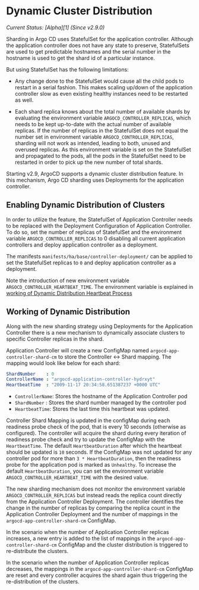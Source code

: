 # Dynamic Cluster Distribution

*Current Status: [Alpha][1] (Since v2.9.0)*


Sharding in Argo CD uses StatefulSet for the application controller. Although the application controller does not have any state to preserve, StatefulSets are used to get predictable hostnames and the serial number in the hostname is used to get the shard id of a particular instance.

But using StatefulSet has the following limitations:

* Any change done to the StatefulSet would cause all the child pods to restart in a serial fashion. This makes scaling up/down of the application controller slow as even existing healthy instances need to be restarted as well. 

* Each shard replica knows about the total number of available shards by evaluating the environment variable `ARGOCD_CONTROLLER_REPLICAS`, which needs to be kept up-to-date with the actual number of available replicas. If the number of replicas in the StatefulSet does not equal the number set in environment variable `ARGOCD_CONTROLLER_REPLICAS`, sharding will not work as intended, leading to both, unused and overused replicas. As this environment variable is set on the StatefulSet and propagated to the pods, all the pods in the StatefulSet need to be restarted in order to pick up the new number of total shards.


Starting v2.9, ArgoCD supports a dynamic cluster distribution feature. In this mechanism, Argo CD sharding uses Deployments for the application controller. 


## Enabling Dynamic Distribution of Clusters

In order to utilize the feature, the StatefulSet of Application Controller needs to be replaced with the Deployment Configuration of Application Controller. To do so, set the number of replicas of StatefulSet and the environment variable `ARGOCD_CONTROLLER_REPLICAS` to 0 disabling all current application controllers and deploy application controller as a deployment.

The manifests `manifests/ha/base/controller-deployment/` can be applied to set the StatefulSet replicas to `0` and deploy application controller as a deployment.

Note the introduction of new environment variable `ARGOCD_CONTROLLER_HEARTBEAT_TIME`. The environment variable is explained in [working of Dynamic Distribution Heartbeat Process](#working-of-dynamic-distribution)


## Working of Dynamic Distribution

Along with the new sharding strategy using Deployments for the Application Controller there is a new mechanism to dynamically associate clusters to specific Controller replicas in the shard.

Application Controller will create a new ConfigMap named `argocd-app-controller-shard-cm` to store the Controller <-> Shard mapping. The mapping would look like below for each shard:

```yaml
ShardNumber    : 0
ControllerName : "argocd-application-controller-hydrxyt"
HeartbeatTime  : "2009-11-17 20:34:58.651387237 +0000 UTC"
```

* `ControllerName`: Stores the hostname of the Application Controller pod
* `ShardNumber` : Stores the shard number managed by the controller pod
* `HeartbeatTime`: Stores the last time this heartbeat was updated.


Controller Shard Mapping is updated in the configMap during each readiness probe check of the pod, that is every 10 seconds (otherwise as configured). The controller will acquire the shard during every iteration of readiness probe check and try to update the ConfigMap with the `HeartbeatTime`. The default `HeartbeatDuration` after which the heartbeat should be updated is `10` seconds. If the ConfigMap was not updated for any controller pod for more than `3 * HeartbeatDuration`, then the readiness probe for the application pod is marked as `Unhealthy`. To increase the default `HeartbeatDuration`, you can set the environment variable `ARGOCD_CONTROLLER_HEARTBEAT_TIME` with the desired value.

The new sharding mechanism does not monitor the environment variable `ARGOCD_CONTROLLER_REPLICAS` but instead reads the replica count directly from the Application Controller Deployment. The controller identifies the change in the number of replicas by comparing the replica count in the Application Controller Deployment and the number of mappings in the `argocd-app-controller-shard-cm` ConfigMap.

In the scenario when the number of Application Controller replicas increases, a new entry is added to the list of mappings in the `argocd-app-controller-shard-cm` ConfigMap and the cluster distribution is triggered to re-distribute the clusters.

In the scenario when the number of Application Controller replicas decreases, the mappings in the `argocd-app-controller-shard-cm` ConfigMap are reset and every controller acquires the shard again thus triggering the re-distribution of the clusters.

